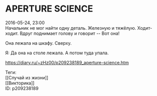 APERTURE SCIENCE
=================

   
 2016-05-24, 23:00   
  Начальник не мог найти одну деталь. Железную и тяжёлую. Ходит-ходит. Вдруг поднимает голову и говорит -- Вот она!   
   
 Она лежала на шкафу. Сверху.   
   
 Я: Да она на столе лежала. А потом туда упала.   
    
 <https://diary.ru/~zHz00/p209238189_aperture-science.htm>   
   
 Теги:   
 [[Случай из жизни]]   
 [[Викторика]]   
 ID: p209238189